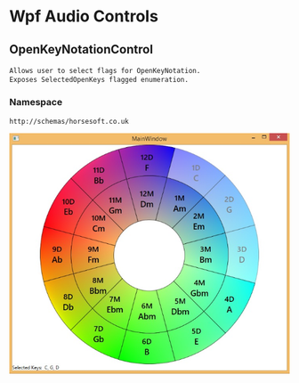 ﻿# Wpf Audio Controls


## OpenKeyNotationControl
	Allows user to select flags for OpenKeyNotation.
	Exposes SelectedOpenKeys flagged enumeration.

### Namespace
	http://schemas/horsesoft.co.uk

![Image of OpenKeyNotation Wheel](OpenKeyWheelSnap.jpg)

